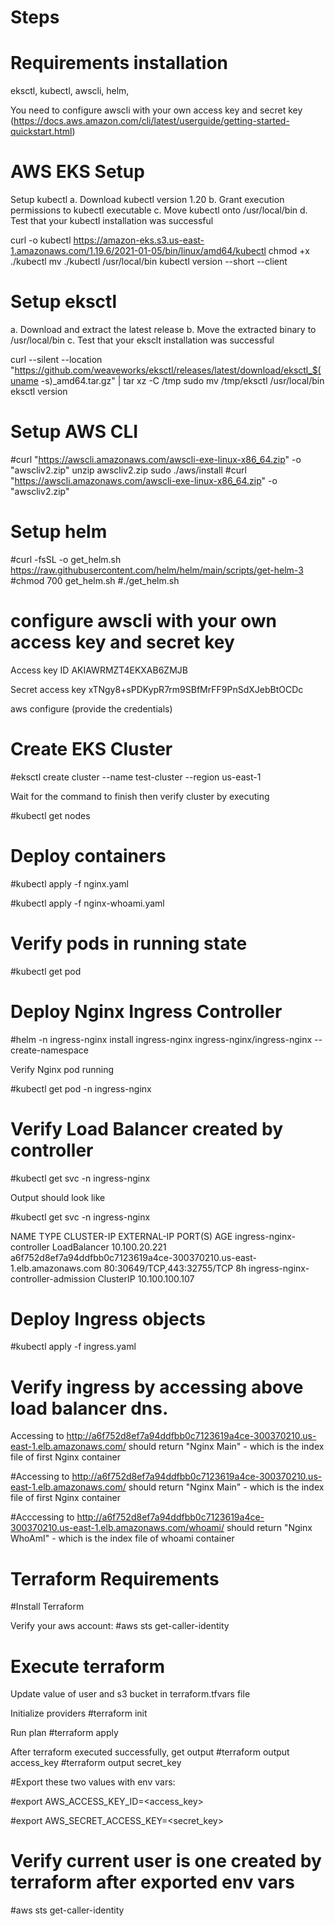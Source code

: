 # Steps

# Requirements installation
eksctl,
kubectl,
awscli,
helm,

You need to configure awscli with your own access key and secret key (https://docs.aws.amazon.com/cli/latest/userguide/getting-started-quickstart.html)

# AWS EKS Setup
Setup kubectl
a. Download kubectl version 1.20
b. Grant execution permissions to kubectl executable
c. Move kubectl onto /usr/local/bin
d. Test that your kubectl installation was successful

curl -o kubectl https://amazon-eks.s3.us-east-1.amazonaws.com/1.19.6/2021-01-05/bin/linux/amd64/kubectl
chmod +x ./kubectl
mv ./kubectl /usr/local/bin 
kubectl version --short --client

# Setup eksctl
a. Download and extract the latest release
b. Move the extracted binary to /usr/local/bin
c. Test that your eksclt installation was successful

curl --silent --location "https://github.com/weaveworks/eksctl/releases/latest/download/eksctl_$(uname -s)_amd64.tar.gz" | tar xz -C /tmp
sudo mv /tmp/eksctl /usr/local/bin
eksctl version

# Setup AWS CLI
#curl "https://awscli.amazonaws.com/awscli-exe-linux-x86_64.zip" -o "awscliv2.zip"
unzip awscliv2.zip
sudo ./aws/install
#curl "https://awscli.amazonaws.com/awscli-exe-linux-x86_64.zip" -o "awscliv2.zip"

# Setup helm

#curl -fsSL -o get_helm.sh https://raw.githubusercontent.com/helm/helm/main/scripts/get-helm-3
#chmod 700 get_helm.sh
#./get_helm.sh

# configure awscli with your own access key and secret key

Access key ID  AKIAWRMZT4EKXAB6ZMJB

Secret access key   xTNgy8+sPDKypR7rm9SBfMrFF9PnSdXJebBtOCDc

aws configure (provide the credentials)

# Create EKS Cluster

#eksctl create cluster --name test-cluster --region us-east-1

Wait for the command to finish then verify cluster by executing 

#kubectl get nodes

# Deploy containers
#kubectl apply -f nginx.yaml

#kubectl apply -f nginx-whoami.yaml

# Verify pods in running state

#kubectl get pod

# Deploy Nginx Ingress Controller

#helm -n ingress-nginx install ingress-nginx  ingress-nginx/ingress-nginx --create-namespace

Verify Nginx pod running

#kubectl get pod -n ingress-nginx

# Verify Load Balancer created by controller

#kubectl get svc -n ingress-nginx

Output should look like

#kubectl get svc -n ingress-nginx

NAME                                 TYPE           CLUSTER-IP       EXTERNAL-IP                                                              PORT(S)                      AGE
ingress-nginx-controller             LoadBalancer   10.100.20.221    a6f752d8ef7a94ddfbb0c7123619a4ce-300370210.us-east-1.elb.amazonaws.com   80:30649/TCP,443:32755/TCP   8h
ingress-nginx-controller-admission   ClusterIP      10.100.100.107   <none>  


# Deploy Ingress objects

#kubectl apply -f ingress.yaml

# Verify ingress by accessing above load balancer dns.

Accessing to http://a6f752d8ef7a94ddfbb0c7123619a4ce-300370210.us-east-1.elb.amazonaws.com/ should return "Nginx Main" - which is the index file of first Nginx container

#Accessing to http://a6f752d8ef7a94ddfbb0c7123619a4ce-300370210.us-east-1.elb.amazonaws.com/ should return "Nginx Main" - which is the index file of first Nginx container

#Acccessing to http://a6f752d8ef7a94ddfbb0c7123619a4ce-300370210.us-east-1.elb.amazonaws.com/whoami/ should return "Nginx WhoAmI" - which is the index file of whoami container

# Terraform Requirements
#Install Terraform

Verify your aws account:
#aws sts get-caller-identity


# Execute terraform

Update value of user and s3 bucket in terraform.tfvars file

Initialize providers
#terraform init

Run plan
#terraform apply

After terraform executed successfully, get output
#terraform output access_key
#terraform output secret_key

#Export these two values with env vars:

#export AWS_ACCESS_KEY_ID=<access_key>

#export AWS_SECRET_ACCESS_KEY=<secret_key>

# Verify current user is one created by terraform after exported env vars

#aws sts get-caller-identity






















